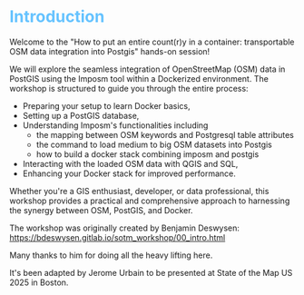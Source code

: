 # <span style="color:#66C3FF">Introduction<span>
    


Welcome to the "How to put an entire count(r)y in a container: transportable OSM data integration into Postgis" hands-on session!


We will explore the seamless integration of OpenStreetMap (OSM) data in PostGIS using the Imposm tool within a Dockerized environment. The workshop is structured to guide you through the entire process:

-  Preparing your setup to learn Docker basics, 
- Setting up a PostGIS database, 
- Understanding Imposm's functionalities including 
    - the mapping between OSM keywords and Postgresql table attributes 
    - the command to load medium to big OSM datasets into Postgis
    - how to build a docker stack combining imposm and postgis
- Interacting with the loaded OSM data with QGIS and SQL,
- Enhancing your Docker stack for improved performance. 

Whether you're a GIS enthusiast, developer, or data professional, this workshop provides a practical and comprehensive approach to harnessing the synergy between OSM, PostGIS, and Docker. 

The workshop was originally created by Benjamin Deswysen: https://bdeswysen.gitlab.io/sotm_workshop/00_intro.html

Many thanks to him for doing all the heavy lifting here.

It's been adapted by Jerome Urbain to be presented at State of the Map US 2025 in Boston.